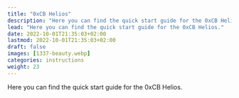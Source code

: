 ```yaml
---
title: "0xCB Helios"
description: "Here you can find the quick start guide for the 0xCB Helios."
lead: "Here you can find the quick start guide for the 0xCB Helios."
date: 2022-10-01T21:35:03+02:00
lastmod: 2022-10-01T21:35:03+02:00
draft: false
images: [1337-beauty.webp]
categories: instructions
weight: 23
---
```


Here you can find the quick start guide for the 0xCB Helios.